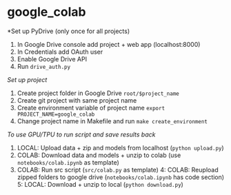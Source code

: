 google_colab
==============================

*Set up PyDrive (only once for all projects)
1. In Google Drive console add project + web app (localhost:8000)
2. In Credentials add OAuth user
3. Enable Google Drive API
4. Run `drive_auth.py`

*Set up project*
1. Create project folder in Google Drive `root/$project_name`
2. Create git project with same project name
3. Create environment variable of project name `export PROJECT_NAME=google_colab `
4. Change project name in Makefile and run `make create_environment`

*To use GPU/TPU to run script and save results back*
1. LOCAL: Upload data + zip and models from localhost (`python upload.py`)
2. COLAB: Download data and models + unzip to colab (use `notebooks/colab.ipynb` as template)
3. COLAB: Run src script (`src/colab.py` as template)
4: COLAB: Reupload zipped folders to google drive (`notebooks/colab.ipynb` has code section)
5: LOCAL: Download + unzip to local  (`python download.py`)

